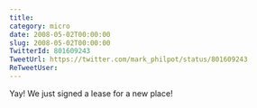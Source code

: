 ```yaml
---
title: 
category: micro
date: 2008-05-02T00:00:00
slug: 2008-05-02T00:00:00
TwitterId: 801609243
TweetUrl: https://twitter.com/mark_philpot/status/801609243
ReTweetUser: 
---
```


Yay!  We just signed a lease for a new place!